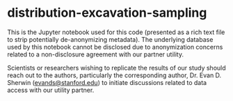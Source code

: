 # distribution-excavation-sampling

This is the Jupyter notebook used for this code (presented as a rich text file to strip potentially de-anonymizing metadata).
The underlying database used by this notebook cannot be disclosed due to anonymization concerns related to a non-disclosure agreement with our partner utility.

Scientists or researchers wishing to replicate the results of our study should reach out to the authors, particularly the corresponding author, Dr. Evan D. Sherwin (evands@stanford.edu) to initiate discussions related to data access with our utility partner.

